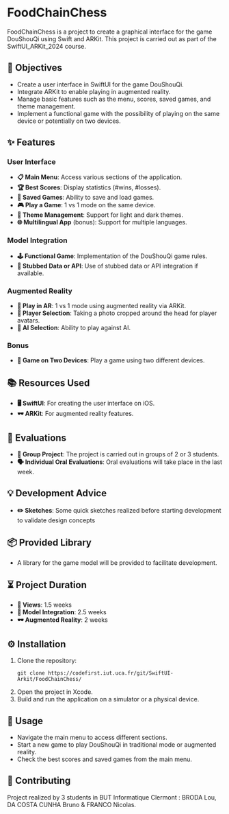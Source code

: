 # FoodChainChess

FoodChainChess is a project to create a graphical interface for the game DouShouQi using Swift and ARKit. This project is carried out as part of the SwiftUI_ARKit_2024 course.

## 🎯 Objectives

- Create a user interface in SwiftUI for the game DouShouQi.
- Integrate ARKit to enable playing in augmented reality.
- Manage basic features such as the menu, scores, saved games, and theme management.
- Implement a functional game with the possibility of playing on the same device or potentially on two devices.

## ✨ Features

### User Interface

- **📋 Main Menu**: Access various sections of the application.
- **🏆 Best Scores**: Display statistics (#wins, #losses).
- **💾 Saved Games**: Ability to save and load games.
- **🎮 Play a Game**: 1 vs 1 mode on the same device.
- **🎨 Theme Management**: Support for light and dark themes.
- **🌐 Multilingual App** (bonus): Support for multiple languages.

### Model Integration

- **🕹️ Functional Game**: Implementation of the DouShouQi game rules.
- **🔗 Stubbed Data or API**: Use of stubbed data or API integration if available.

### Augmented Reality

- **📱 Play in AR**: 1 vs 1 mode using augmented reality via ARKit.
- **📸 Player Selection**: Taking a photo cropped around the head for player avatars.
- **🤖 AI Selection**: Ability to play against AI.

### Bonus

- **📲 Game on Two Devices**: Play a game using two different devices.

## 📚 Resources Used

- **🖥️ SwiftUI**: For creating the user interface on iOS.
- **🕶️ ARKit**: For augmented reality features.

## 📅 Evaluations

- **👥 Group Project**: The project is carried out in groups of 2 or 3 students.
- **🗣️ Individual Oral Evaluations**: Oral evaluations will take place in the last week.

## 💡 Development Advice

- **✏️ Sketches**: Some quick sketches realized before starting development to validate design concepts

## 📦 Provided Library

- A library for the game model will be provided to facilitate development.

## ⏳ Project Duration

- **👀 Views**: 1.5 weeks
- **🔗 Model Integration**: 2.5 weeks
- **🕶️ Augmented Reality**: 2 weeks

## ⚙️ Installation

1. Clone the repository:
    ```
    git clone https://codefirst.iut.uca.fr/git/SwiftUI-Arkit/FoodChainChess/
    ```
2. Open the project in Xcode.
3. Build and run the application on a simulator or a physical device.

## 📖 Usage

- Navigate the main menu to access different sections.
- Start a new game to play DouShouQi in traditional mode or augmented reality.
- Check the best scores and saved games from the main menu.

## 🤝 Contributing

Project realized by 3 students in BUT Informatique Clermont : BRODA Lou, DA COSTA CUNHA Bruno & FRANCO Nicolas.